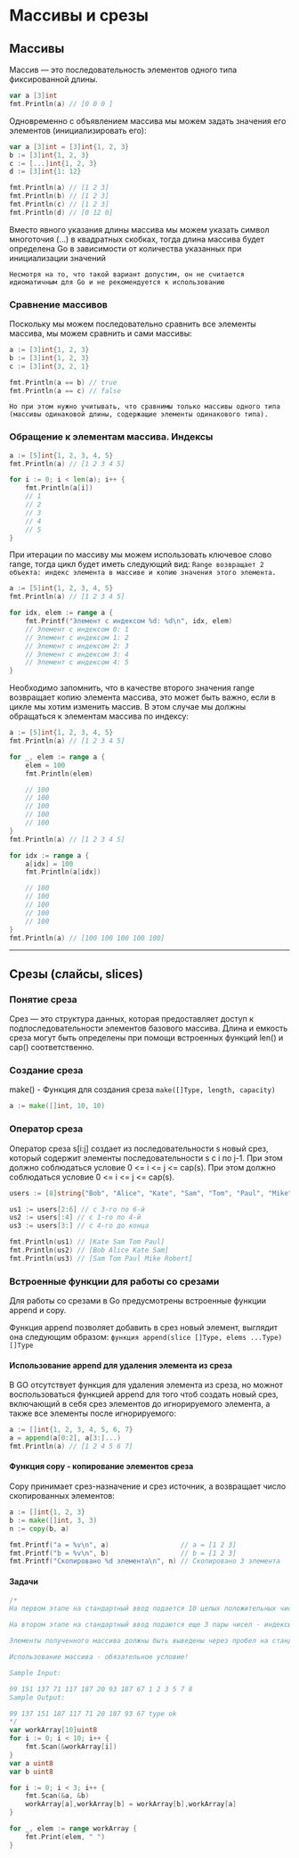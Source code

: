 # Массивы и срезы

## Массивы
Массив — это последовательность элементов одного типа фиксированной длины.

```GO
var a [3]int
fmt.Println(a) // [0 0 0 ]
```

Одновременно с объявлением массива мы можем задать значения его элементов (инициализировать его):
```GO
var a [3]int = [3]int{1, 2, 3}
b := [3]int{1, 2, 3}
c := [...]int{1, 2, 3}
d := [3]int{1: 12}

fmt.Println(a) // [1 2 3]
fmt.Println(b) // [1 2 3]
fmt.Println(c) // [1 2 3]
fmt.Println(d) // [0 12 0]
```
Вместо явного указания длины массива мы можем указать символ многоточия (...) в квадратных скобках, тогда длина массива будет определена Go в зависимости от количества указанных при инициализации значений

`Несмотря на то, что такой вариант допустим, он не считается идиоматичным для Go и не рекомендуется к использованию`

### Сравнение массивов
Поскольку мы можем последовательно сравнить все элементы массива, мы можем сравнить и сами массивы:
```GO
a := [3]int{1, 2, 3}
b := [3]int{1, 2, 3}
c := [3]int{3, 2, 1}

fmt.Println(a == b) // true
fmt.Println(a == c) // false
```
`Но при этом нужно учитывать, что сравнимы только массивы одного типа (массивы одинаковой длины, содержащие элементы одинакового типа).`

### Обращение к элементам массива. Индексы
```GO
a := [5]int{1, 2, 3, 4, 5}
fmt.Println(a) // [1 2 3 4 5]

for i := 0; i < len(a); i++ {
	fmt.Println(a[i])
	// 1
	// 2
	// 3
	// 4
	// 5
}
```
При итерации по массиву мы можем использовать ключевое слово range, тогда цикл будет иметь следующий вид:
`Range возвращает 2 объекта: индекс элемента в массиве и копию значения этого элемента.`
```GO
a := [5]int{1, 2, 3, 4, 5}
fmt.Println(a) // [1 2 3 4 5]

for idx, elem := range a {
    fmt.Printf("Элемент с индексом %d: %d\n", idx, elem)
    // Элемент с индексом 0: 1
    // Элемент с индексом 1: 2
    // Элемент с индексом 2: 3
    // Элемент с индексом 3: 4
    // Элемент с индексом 4: 5
}
```

Необходимо запомнить, что в качестве второго значения range возвращает копию элемента массива, это может быть важно, если в цикле мы хотим изменить массив. В этом случае мы должны обращаться к элементам массива по индексу:
```GO
a := [5]int{1, 2, 3, 4, 5}
fmt.Println(a) // [1 2 3 4 5]

for _, elem := range a {
    elem = 100
    fmt.Println(elem)

    // 100
    // 100
    // 100
    // 100
    // 100
}
fmt.Println(a) // [1 2 3 4 5]

for idx := range a {
    a[idx] = 100
    fmt.Println(a[idx])

    // 100
    // 100
    // 100
    // 100
    // 100
}
fmt.Println(a) // [100 100 100 100 100]
```

---
## Срезы (слайсы, slices)

### Понятие среза
Срез — это структура данных, которая предоставляет доступ к подпоследовательности элементов базового массива.
Длина и емкость среза могут быть определены при помощи встроенных функций len() и cap() соответственно.

### Создание среза
make() - Функция для создания среза
`make([]Type, length, capacity)`
```GO
a := make([]int, 10, 10)
```

### Оператор среза
Оператор среза s[i:j] создает из последовательности s новый срез, который содержит элементы последовательности s с i по j-1. При этом должно соблюдаться условие 0 <= i <= j <= cap(s).
При этом должно соблюдаться условие 0 <= i <= j <= cap(s).
```GO
users := [8]string{"Bob", "Alice", "Kate", "Sam", "Tom", "Paul", "Mike", "Robert"}

us1 := users[2:6] // с 3-го по 6-й
us2 := users[:4] // с 1-го по 4-й
us3 := users[3:] // с 4-го до конца

fmt.Println(us1) // [Kate Sam Tom Paul]
fmt.Println(us2) // [Bob Alice Kate Sam]
fmt.Println(us3) // [Sam Tom Paul Mike Robert]
```

### Встроенные функции для работы со срезами
Для работы со срезами в Go предусмотрены встроенные функции append и copy.

Функция append позволяет добавить в срез новый элемент, выглядит она следующим образом:
`функция append(slice []Type, elems ...Type) []Type`

#### Использование append для удаления элемента из среза
В GO отсутствует функция для удаления элемента из среза, но можнот воспользоваться функцией append для того чтоб создать новый срез, включающий в себя срез элементов до игнорируемого элемента, а также все элементы после игнорируемого:
```GO
a := []int{1, 2, 3, 4, 5, 6, 7}
a = append(a[0:2], a[3:]...)
fmt.Println(a) // [1 2 4 5 6 7]
```

#### Функция copy - копирование элементов среза
Copy принимает срез-назначение и срез источник, а возвращает число скопированных элементов:
```GO
a := []int{1, 2, 3}
b := make([]int, 3, 3)
n := copy(b, a)

fmt.Printf("a = %v\n", a)                  // a = [1 2 3]
fmt.Printf("b = %v\n", b)                  // b = [1 2 3]
fmt.Printf("Скопировано %d элемента\n", n) // Скопировано 3 элемента
```
#### Задачи

```Go
/*
На первом этапе на стандартный ввод подается 10 целых положительных чисел, которые должны быть записаны в порядке ввода в массив из 10 элементов. Тип чисел, входящих в массив, должен соответствовать минимально возможному целому беззнаковому числу. Имя массива который вы должны сами создать workArray (условие обязательное). Для чтения из стандартного ввода уже импортирован пакет fmt.

На втором этапе на стандартный ввод подаются еще 3 пары чисел - индексы элементов этого массива, которые требуется поменять местами (если такая пара чисел 3 и 7, значит в массиве элемент с 3 индексом нужно поменять местами с элементом, индекс которого 7).

Элементы полученного массива должны быть выведены через пробел на стандартный вывод. Далее автоматически будет проведена проверка используемых типов, результат которой будет добавлен к вашему ответу.

Использование массива - обязательное условие!

Sample Input:

99 151 137 71 117 187 20 93 187 67 1 2 3 5 7 8
Sample Output:

99 137 151 187 117 71 20 187 93 67 type ok
*/
var workArray[10]uint8
for i := 0; i < 10; i++ {
    fmt.Scan(&workArray[i])
}
var a uint8
var b uint8

for i := 0; i < 3; i++ {
    fmt.Scan(&a, &b)
    workArray[a],workArray[b] = workArray[b],workArray[a]
}

for _, elem := range workArray {
    fmt.Print(elem, " ")
}
```
